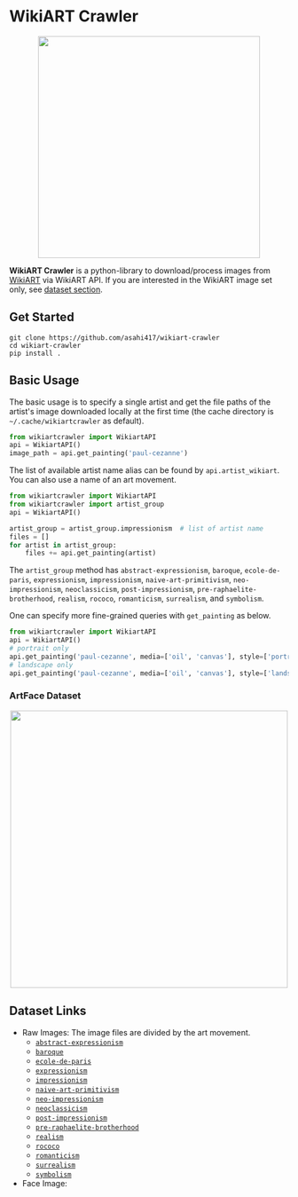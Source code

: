 # WikiART Crawler
<p align="center">
  <img src="assets/wikiart_raw.png" width="400">
</p>

**WikiART Crawler** is a python-library to download/process images from [WikiART](https://www.wikiart.org/) via WikiART API. 
If you are interested in the WikiART image set only, see [dataset section](#dataset-links).

## Get Started
```shell
git clone https://github.com/asahi417/wikiart-crawler
cd wikiart-crawler
pip install .
```

## Basic Usage
The basic usage is to specify a single artist and get the file paths of the artist's image downloaded locally at the first time
(the cache directory is `~/.cache/wikiartcrawler` as default).
```python
from wikiartcrawler import WikiartAPI
api = WikiartAPI()
image_path = api.get_painting('paul-cezanne')
```

The list of available artist name alias can be found by `api.artist_wikiart`. You can also use a name of an art movement.

```python
from wikiartcrawler import WikiartAPI
from wikiartcrawler import artist_group
api = WikiartAPI()

artist_group = artist_group.impressionism  # list of artist name
files = []
for artist in artist_group:
    files += api.get_painting(artist)
```

The `artist_group` method has `abstract-expressionism`, `baroque`, `ecole-de-paris`, `expressionism`, 
`impressionism`, `naive-art-primitivism`, `neo-impressionism`, `neoclassicism`, `post-impressionism`, 
`pre-raphaelite-brotherhood`, `realism`, `rococo`, `romanticism`, `surrealism`, and `symbolism`.

One can specify more fine-grained queries with `get_painting` as below.
```python
from wikiartcrawler import WikiartAPI
api = WikiartAPI()
# portrait only
api.get_painting('paul-cezanne', media=['oil', 'canvas'], style=['portrait'])
# landscape only
api.get_painting('paul-cezanne', media=['oil', 'canvas'], style=['landscape'])
```



### ArtFace Dataset

<p align="center">
  <img src="asset/overview.png" width="500">
</p>   


## Dataset Links
- Raw Images: The image files are divided by the art movement.
    * [`abstract-expressionism`](https://github.com/asahi417/wikiart-crawler/releases/download/v0.0.0/abstract_expressionism.zip)
    * [`baroque`](https://github.com/asahi417/wikiart-crawler/releases/download/v0.0.0/baroque.zip)
    * [`ecole-de-paris`](https://github.com/asahi417/wikiart-crawler/releases/download/v0.0.0/ecole_de_paris.zip)
    * [`expressionism`](https://github.com/asahi417/wikiart-crawler/releases/download/v0.0.0/expressionism.zip)
    * [`impressionism`](https://github.com/asahi417/wikiart-crawler/releases/download/v0.0.0/impressionism.zip)
    * [`naive-art-primitivism`](https://github.com/asahi417/wikiart-crawler/releases/download/v0.0.0/naive_art_primitivism.zip)
    * [`neo-impressionism`](https://github.com/asahi417/wikiart-crawler/releases/download/v0.0.0/neo_impressionism.zip)
    * [`neoclassicism`](https://github.com/asahi417/wikiart-crawler/releases/download/v0.0.0/neoclassicism.zip)
    * [`post-impressionism`](https://github.com/asahi417/wikiart-crawler/releases/download/v0.0.0/post_impressionism.zip)
    * [`pre-raphaelite-brotherhood`](https://github.com/asahi417/wikiart-crawler/releases/download/v0.0.0/pre_raphaelite_brotherhood.zip)
    * [`realism`](https://github.com/asahi417/wikiart-crawler/releases/download/v0.0.0/realism.zip)
    * [`rococo`](https://github.com/asahi417/wikiart-crawler/releases/download/v0.0.0/rococo.zip)
    * [`romanticism`](https://github.com/asahi417/wikiart-crawler/releases/download/v0.0.0/romanticism.zip)
    * [`surrealism`](https://github.com/asahi417/wikiart-crawler/releases/download/v0.0.0/surrealism.zip)
    * [`symbolism`](https://github.com/asahi417/wikiart-crawler/releases/download/v0.0.0/symbolism.zip)
- Face Image: 
